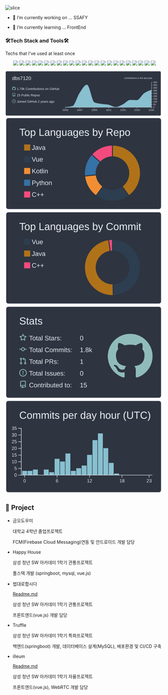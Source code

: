 

![slice](https://capsule-render.vercel.app/api?type=slice&color=gradient&height=200&text=YunYeJun&fontAlign=70&rotate=13&fontAlignY=25&desc=git%20profile.👋&descAlign=70.&descAlignY=44)



- 🔭 I’m currently working on ... SSAFY

- 🌱 I’m currently learning ... FrontEnd

### 🛠️Tech Stack and Tools🛠️

Techs that I've used at least once

<span style="display:block;text-align:center">
 <img src="https://img.shields.io/badge/Java-007396?style=flat-square&logo=Java&logoColor=white"/> <img src="https://img.shields.io/badge/HTML5-E34F26?style=flat-square&logo=HTML5&logoColor=white"/> <img src="https://img.shields.io/badge/CSS3-1572B6?style=flat-square&logo=CSS3&logoColor=white"/> <img src="https://img.shields.io/badge/JavaScript-F7DF1E?style=flat-square&logo=JavaScript&logoColor=black"/> <img src="https://img.shields.io/badge/Python-3776AB?style=flat-square&logo=Python&logoColor=white"/> <img src="https://img.shields.io/badge/SpringBoot-6DB33F?style=flat-square&logo=spring&logoColor=white"/> <img src="https://img.shields.io/badge/Swagger-85EA2D?style=flat-square&logo=Swagger&logoColor=black"/> <img src="https://img.shields.io/badge/MySQL-4479A1?style=flat-square&logo=MySQL&logoColor=white"/> 
<img src="https://img.shields.io/badge/Vue.js-4FC08D?style=flat-square&logo=vue-dot-js&logoColor=white"/> <img src="https://img.shields.io/badge/Vuetify-1867C0?style=flat-square&logo=Vuetify&logoColor=white"/> <img src="https://img.shields.io/badge/WebRTC-333333?style=flat-square&logo=WebRTC&logoColor=white"/> <img src="https://img.shields.io/badge/Android-3DDC84?style=flat-square&logo=Android&logoColor=black"/> <img src="https://img.shields.io/badge/Firebase-FFCA28?style=flat-square&logo=Firebase&logoColor=black"/> <img src="https://img.shields.io/badge/Selenium-43B02A?style=flat-square&logo=Selenium&logoColor=white"/> <img src="https://img.shields.io/badge/ubuntu-E95420?style=flat-square&logo=ubuntu&logoColor=white"/>  <img src="https://img.shields.io/badge/SonarQube-4E9BCD?style=flat-square&logo=SonarQube&logoColor=white"/> <img src="https://img.shields.io/badge/GitHub-181717?style=flat-square&logo=GitHub&logoColor=white"/> <img src="https://img.shields.io/badge/Git-F05032?style=flat-square&logo=Git&logoColor=white"/> <img src="https://img.shields.io/badge/Jira-0052CC?style=flat-square&logo=Jira-Software&logoColor=white"/>
 <img src="https://img.shields.io/badge/Nginx-009639?style=flat-square&logo=Nginx&logoColor=white"/> <img src="https://img.shields.io/badge/Amazon AWS-232F3E?style=flat-square&logo=Amazon-AWS&logoColor=white"/>  <img src="https://img.shields.io/badge/Jenkins-D24939?style=flat-square&logo=Jenkins&logoColor=white"/> <img src="https://img.shields.io/badge/Docker-2496ED?style=flat-square&logo=Docker&logoColor=white"/> 
</span>

[![](https://raw.githubusercontent.com/dbs7120/dbs7120/main/profile-summary-card-output/nord_dark/0-profile-details.svg)](https://github.com/vn7n24fzkq/github-profile-summary-cards)
[![](https://raw.githubusercontent.com/dbs7120/dbs7120/main/profile-summary-card-output/nord_dark/1-repos-per-language.svg)](https://github.com/vn7n24fzkq/github-profile-summary-cards) [![](https://raw.githubusercontent.com/dbs7120/dbs7120/main/profile-summary-card-output/nord_dark/2-most-commit-language.svg)](https://github.com/vn7n24fzkq/github-profile-summary-cards)
[![](https://raw.githubusercontent.com/dbs7120/dbs7120/main/profile-summary-card-output/nord_dark/3-stats.svg)](https://github.com/vn7n24fzkq/github-profile-summary-cards) [![](https://raw.githubusercontent.com/dbs7120/dbs7120/main/profile-summary-card-output/nord_dark/4-productive-time.svg)](https://github.com/vn7n24fzkq/github-profile-summary-cards)



## 📂 Project

- 금오도우미

  대학교 4학년 졸업프로젝트

  FCM(Firebase Cloud Messaging)연동 및 안드로이드 개발 담당

- Happy House

  삼성 청년 SW 아카데미 1학기 관통프로젝트

  풀스택 개발 (springboot, mysql, vue.js)

- 법대로합시다

  [Readme.md](https://www.notion.so/a0457cc0e5134e3cad3b274ff84ad6a9)

  삼성 청년 SW 아카데미 1학기 관통프로젝트

  프론트엔드(vue.js) 개발 담당

- Truffle

  삼성 청년 SW 아카데미 1학기 특화프로젝트

  백엔드(springboot) 개발, 데이터베이스 설계(MySQL), 배포환경 및 CI/CD 구축

- illeum

  [Readme.md](https://www.notion.so/illeum-a9546657ea004f6e84b5fa22b8a876ba)

  삼성 청년 SW 아카데미 1학기 자율프로젝트

  프론트엔드(vue.js), WebRTC 개발 담당
